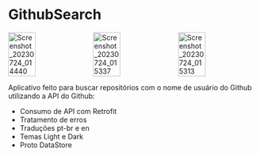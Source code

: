 # GithubSearch

<div style="display: flex;">
  <img src="https://github.com/OdisBy/GithubSearch/assets/69876102/b3455dd7-250d-43ec-ac97-63a724995797" alt="Screenshot_20230724_014440" style="width: 33%; margin-right: 1%;">
  <img src="https://github.com/OdisBy/GithubSearch/assets/69876102/ecb8d0b7-8d08-43e4-8859-aaac433cda55" alt="Screenshot_20230724_015337" style="width: 33%; margin-right: 1%;">
  <img src="https://github.com/OdisBy/GithubSearch/assets/69876102/6b322c95-23ce-483d-b25b-2ffd62290d66" alt="Screenshot_20230724_015313" style="width: 33%;">
</div>

Aplicativo feito para buscar repositórios com o nome de usuário do Github utilizando a API do Github:

- Consumo de API com Retrofit
- Tratamento de erros
- Traduções pt-br e en
- Temas Light e Dark
- Proto DataStore
